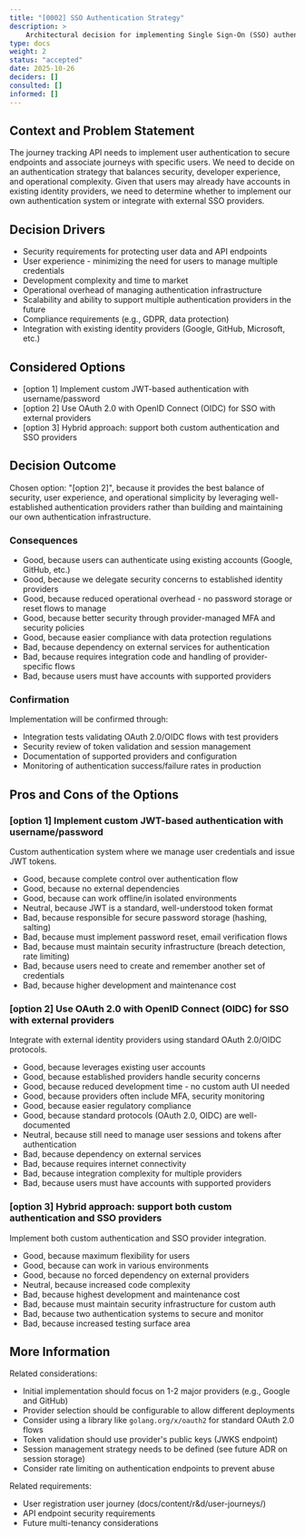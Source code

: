 ```yaml
---
title: "[0002] SSO Authentication Strategy"
description: >
    Architectural decision for implementing Single Sign-On (SSO) authentication in the journey tracking REST API
type: docs
weight: 2
status: "accepted"
date: 2025-10-26
deciders: []
consulted: []
informed: []
---
```


## Context and Problem Statement

The journey tracking API needs to implement user authentication to secure endpoints and associate journeys with specific users. We need to decide on an authentication strategy that balances security, developer experience, and operational complexity. Given that users may already have accounts in existing identity providers, we need to determine whether to implement our own authentication system or integrate with external SSO providers.

## Decision Drivers

* Security requirements for protecting user data and API endpoints
* User experience - minimizing the need for users to manage multiple credentials
* Development complexity and time to market
* Operational overhead of managing authentication infrastructure
* Scalability and ability to support multiple authentication providers in the future
* Compliance requirements (e.g., GDPR, data protection)
* Integration with existing identity providers (Google, GitHub, Microsoft, etc.)

## Considered Options

* [option 1] Implement custom JWT-based authentication with username/password
* [option 2] Use OAuth 2.0 with OpenID Connect (OIDC) for SSO with external providers
* [option 3] Hybrid approach: support both custom authentication and SSO providers

## Decision Outcome

Chosen option: "[option 2]", because it provides the best balance of security, user experience, and operational simplicity by leveraging well-established authentication providers rather than building and maintaining our own authentication infrastructure.

### Consequences

* Good, because users can authenticate using existing accounts (Google, GitHub, etc.)
* Good, because we delegate security concerns to established identity providers
* Good, because reduced operational overhead - no password storage or reset flows to manage
* Good, because better security through provider-managed MFA and security policies
* Good, because easier compliance with data protection regulations
* Bad, because dependency on external services for authentication
* Bad, because requires integration code and handling of provider-specific flows
* Bad, because users must have accounts with supported providers

### Confirmation

Implementation will be confirmed through:
- Integration tests validating OAuth 2.0/OIDC flows with test providers
- Security review of token validation and session management
- Documentation of supported providers and configuration
- Monitoring of authentication success/failure rates in production

## Pros and Cons of the Options

### [option 1] Implement custom JWT-based authentication with username/password

Custom authentication system where we manage user credentials and issue JWT tokens.

* Good, because complete control over authentication flow
* Good, because no external dependencies
* Good, because can work offline/in isolated environments
* Neutral, because JWT is a standard, well-understood token format
* Bad, because responsible for secure password storage (hashing, salting)
* Bad, because must implement password reset, email verification flows
* Bad, because must maintain security infrastructure (breach detection, rate limiting)
* Bad, because users need to create and remember another set of credentials
* Bad, because higher development and maintenance cost

### [option 2] Use OAuth 2.0 with OpenID Connect (OIDC) for SSO with external providers

Integrate with external identity providers using standard OAuth 2.0/OIDC protocols.

* Good, because leverages existing user accounts
* Good, because established providers handle security concerns
* Good, because reduced development time - no custom auth UI needed
* Good, because providers often include MFA, security monitoring
* Good, because easier regulatory compliance
* Good, because standard protocols (OAuth 2.0, OIDC) are well-documented
* Neutral, because still need to manage user sessions and tokens after authentication
* Bad, because dependency on external services
* Bad, because requires internet connectivity
* Bad, because integration complexity for multiple providers
* Bad, because users must have accounts with supported providers

### [option 3] Hybrid approach: support both custom authentication and SSO providers

Implement both custom authentication and SSO provider integration.

* Good, because maximum flexibility for users
* Good, because can work in various environments
* Good, because no forced dependency on external providers
* Neutral, because increased code complexity
* Bad, because highest development and maintenance cost
* Bad, because must maintain security infrastructure for custom auth
* Bad, because two authentication systems to secure and monitor
* Bad, because increased testing surface area

## More Information

Related considerations:
- Initial implementation should focus on 1-2 major providers (e.g., Google and GitHub)
- Provider selection should be configurable to allow different deployments
- Consider using a library like `golang.org/x/oauth2` for standard OAuth 2.0 flows
- Token validation should use provider's public keys (JWKS endpoint)
- Session management strategy needs to be defined (see future ADR on session storage)
- Consider rate limiting on authentication endpoints to prevent abuse

Related requirements:
- User registration user journey (docs/content/r&d/user-journeys/)
- API endpoint security requirements
- Future multi-tenancy considerations
